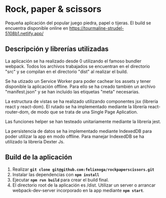 # Rock, paper & scissors

Pequeña aplicación del popular juego piedra, papel o tijeras. El build se encuentra disponible online en <https://tourmaline-strudel-5108b1.netlify.app/>

## Descripción y librerías utilizadas

La aplicación se ha realizado desde 0 utilizando el famoso bundler webpack. Todos los archivos trabajados se encuentran en el directorio "src" y se compilan en el directorio "dist" al realizar el build.

Se ha utizado un Service Worker para poder cachear los assets y tener disponible la aplicación offline. Para ello se ha creado también un archivo "manifest.json" y se han incluido las etiquetas "meta" necesarias.

La estructura de vistas se ha realizado utilizando componentes jsx (librería react y react-dom). El rutado se ha implementado mediante la librería react-router-dom, de modo que se trata de una Single Page Aplication.

Las funciones helper se han testeado unitariamente mediante la librería jest.

La persistencia de datos se ha implementado mediante IndexedDB para poder utilizar la app en modo offline. Para manejar IndexedDB se ha utilizado la librería Dexter Js.

## Build de la aplicación

1.  Realizar **`git clone git@github.com:felixnoga/rockpaperscissors.git`**
2.  Instalar las dependencias con **`npm install`**
3.  Ejecutar **`npm run build`** para crear el build final.
4.  El directorio root de la aplicación es /dist. Utilizar un server o arrancar webpack-dev-server incorporado en la app mediante **`npm start`**.
